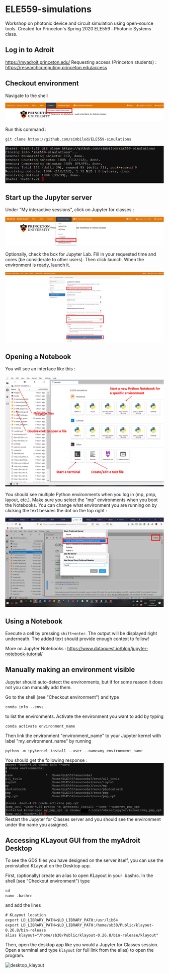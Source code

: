 # ELE559-simulations
Workshop on photonic device and circuit simulation using open-source tools. Created for Princeton's Spring 2020 ELE559 : Photonic Systems class.

## Log in to Adroit

https://myadroit.princeton.edu/
Requesting access (Princeton students) : https://researchcomputing.princeton.edu/access

## Checkout environment

Navigate to the shell

![checkout](images/shell_access.png)

Run this command :

```
git clone https://github.com/simbilod/ELE559-simulations
```
![clone](images/cloning.PNG)

## Start up the Jupyter server

Under "My interactive sessions", click on Jupyter for classes :

![jupyterlab](images/lab_access.png)

Optionally, check the box for Jupyter Lab. Fill in your requested time and cores (be considerate to other users). Then click launch. When the environment is ready, launch it.

![jupyterlab](images/jupyterlab.png)

## Opening a Notebook

You will see an interface like this :

![interface](images/interface.png)

You should see multiple Python environments when you log in (mp, pmp, layout, etc.). Make sure you select the "mp" environments when you boot the Notebooks. You can change what environment you are running on by clicking the text besides the dot on the top right :

![env](images/env.png)

## Using a Notebook

Execute a cell by pressing `shift+enter`. The output will be displayed right underneath. The added text should provide enough context to follow!

More on Jupyter Notebooks : https://www.dataquest.io/blog/jupyter-notebook-tutorial/

## Manually making an environment visible

Jupyter should auto-detect the environments, but if for some reason it does not you can manually add them. 

Go to the shell (see "Checkout environment") and type

```
conda info --envs
```
to list the environments. Activate the environment you want to add by typing
```
conda activate environment_name
```
Then link the environment "environment_name" to your Jupyter kernel with label "my_environment_name" by running
```
python -m ipykernel install --user --name=my_environment_name
```
You should get the following response :
![add_env](images/manual_add_env.PNG)
Restart the Jupyter for Classes server and you should see the environment under the name you assigned.

## Accessing KLayout GUI from the myAdroit Desktop 

To see the GDS files you have designed on the server itself, you can use the preinstalled KLayout on the Desktop app.

First, (optionally) create an alias to open KLayout in your .bashrc. In the shell (see "Checkout environment") type

```
cd
nano .bashrc
```
and add the lines
```
# KLayout location
export LD_LIBRARY_PATH=$LD_LIBRARY_PATH:/usr/lib64
export LD_LIBRARY_PATH=$LD_LIBRARY_PATH:/home/sb30/Public/klayout-0.26.8/bin-release
alias klayout="/home/sb30/Public/klayout-0.26.8/bin-release/klayout"
```
Then, open the desktop app like you would a Jupyter for Classes session. Open a terminal and type
```klayout```
(or full link from the alias) to open the program.

![desktop_klayout](images/desktop_klayout.png)
